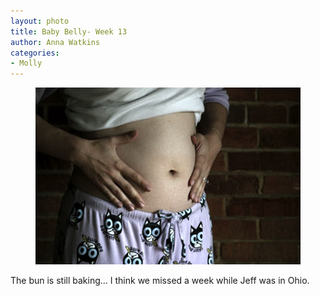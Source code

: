 ```yaml
---
layout: photo
title: Baby Belly- Week 13
author: Anna Watkins
categories:
- Molly
---
```


<figure><img class="photo" src="/photos/Week-12.jpg"></figure>

The bun is still baking… I think we missed a week while Jeff was in Ohio.

